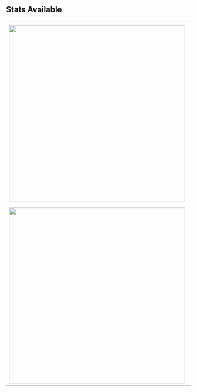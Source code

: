 <!--
## Edwin Daniel Oña Simbaña

**Universidad Carlos III de Madrid**

Research profiles:

- <i class="fa-brands fa-google-scholar"></i> [Google Scholar](https://scholar.google.com/citations?user=A_hsAccAAAAJ&hl=es/)
- <i class="fa-brands fa-orcid"></i> [OrCID](https://orcid.org/0000-0003-0791-860X)


- 🌱 I’m currently learning ...
- 👯 I’m looking to collaborate on ...
- 🤔 I’m looking for help with ...
- 💬 Ask me about ...
- 📫 How to reach me: ...
- 😄 Pronouns: ...
- ⚡ Fun fact: ...

[![Edwin's GitHub stats](https://github-readme-stats-seven-mocha-78.vercel.app/api?username=edwinDOS&count_private=true&show_icons=true&theme=transparent)](https://github.com/anuraghazra/github-readme-stats)

[![Top Langs](https://github-readme-stats-seven-mocha-78.vercel.app/api/top-langs/?username=edwinDOS&layout=compact&count_private=true&hide=javascript,html,Jupyter%20Notebook,CSS,c%23,Makefile,Tex,GLSL,qmake,M4,scilab&show_icons=true&include_all_commits=true&is_fork=true&theme=transparent)](https://github.com/anuraghazra/github-readme-stats)
--->

## Stats Available
<!--<img width=400 src='https://github-readme-stats.vercel.app/api?username=edwinDOS&theme=vue-dark&show_icons=true&hide_border=true&count_private=true' /> -->
<!--<img width=480 src='https://github-readme-stats-seven-mocha-78.vercel.app/api?username=edwinDOS&theme=vue-dark&show_icons=true&hide_border=true&count_private=true' /> 
<img width=500 src='https://github-readme-streak-stats.herokuapp.com/?user=edwinDOS&theme=vue-dark&hide_border=true' />
<img width=480 src='https://github-readme-stats.vercel.app/api/top-langs/?username=edwinDOS&theme=vue-dark&show_icons=true&hide_border=true&layout=compact' /> -->

<div align="center">
    <table >
     <tr >
        <td><b>
          <img width=480 src='https://github-readme-stats-seven-mocha-78.vercel.app/api?username=edwinDOS&theme=vue-dark&show_icons=true&hide_border=true&count_private=true' />  
        </b></td>
        <td><b>
          <img width=500 src='https://github-readme-streak-stats.herokuapp.com/?user=edwinDOS&theme=vue-dark&hide_border=true' />
        </b></td>
     </tr>
     <tr>
       <td><b>
          <img width=480 src='https://github-readme-stats.vercel.app/api/top-langs/?username=edwinDOS&theme=vue-dark&show_icons=true&hide_border=true&layout=compact' />  
        </b></td>
     </tr>
    </table>
    </div>
